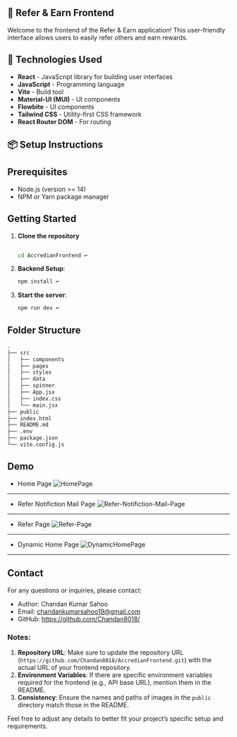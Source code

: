 ## 🌟 Refer & Earn Frontend

Welcome to the frontend of the Refer & Earn application! This user-friendly interface allows users to easily refer others and earn rewards.

## 🎨 Technologies Used

- **React** - JavaScript library for building user interfaces
- **JavaScript** - Programming language
- **Vite** - Build tool
- **Material-UI (MUI)** - UI components
- **Flowbite** - UI components
- **Tailwind CSS** - Utility-first CSS framework
- **React Router DOM** - For routing


## 📦 Setup Instructions

## Prerequisites

- Node.js (version >= 14)
- NPM or Yarn package manager

## Getting Started


1. **Clone the repository**
    ```bash
  
    cd AccredianFrontend ↩
    ```

2. **Backend Setup**:
    ```bash
    npm install ↩
    ``` 

3. **Start the server**:
    ```bash
    npm run dev ↩
    ``` 

## Folder Structure

```sh
.
├── src
│   ├── components
│   ├── pages
│   ├── styles
│   ├── data
│   ├── spinner
│   ├── App.jsx
│   ├── index.css
│   └── main.jsx
├── public
├── index.html
├── README.md
├── .env
├── package.json
└── vite.config.js
```
## Demo
- Home Page
![HomePage](./public/home1.png)
---
- Refer Notifiction Mail Page
![Refer-Notifiction-Mail-Page](./public/mail.png)
---
- Refer Page
![Refer-Page](./public/refer.png)
---
- Dynamic Home Page
![DynamicHomePage](./public/home2.png)
---

## Contact
For any questions or inquiries, please contact:

- Author: Chandan Kumar Sahoo
- Email: chandankumarsahoo19@gmail.com
- GitHub: https://github.com/Chandan8018/

### Notes:

1. **Repository URL**: Make sure to update the repository URL (`https://github.com/Chandan8018/AccredianFrontend.git`) with the actual URL of your frontend repository.
2. **Environment Variables**: If there are specific environment variables required for the frontend (e.g., API base URL), mention them in the README.
3. **Consistency**: Ensure the names and paths of images in the `public` directory match those in the README.

Feel free to adjust any details to better fit your project’s specific setup and requirements.
